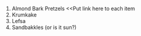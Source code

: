 1. Almond Bark Pretzels
<<Put link here to each item
2. Krumkake
3. Lefsa
4. Sandbakkles (or is it sun?)

